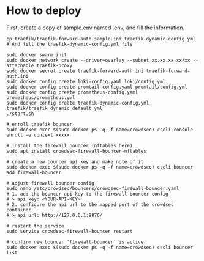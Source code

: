 # How to deploy

First, create a copy of sample.env named .env, and fill the information.

    cp traefik/traefik-forward-auth.sample.ini traefik-dynamic-config.yml # And fill the traefik-dynamic-config.yml file

    sudo docker swarm init
    sudo docker network create --driver=overlay --subnet xx.xx.xx.xx/xx --attachable traefik-proxy
    sudo docker secret create traefik-forward-auth.ini traefik-forward-auth.ini
    sudo docker config create loki-config.yaml loki/config.yml
    sudo docker config create promtail-config.yaml promtail/config.yml
    sudo docker config create prometheus-config.yaml prometheus/prometheus.yml
    sudo docker config create traefik-dynamic-config.yml traefik/traefik_dynamic_default.yml
    ./start.sh

    # enroll traefik bouncer
    sudo docker exec $(sudo docker ps -q -f name=crowdsec) cscli console enroll -e context xxxxx

    # install the firewall bouncer (nftables here)
    sudo apt install crowdsec-firewall-bouncer-nftables

    # create a new bouncer api key and make note of it
    sudo docker exec $(sudo docker ps -q -f name=crowdsec) cscli bouncer add firewall-bouncer

    # adjust firewall bouncer config
    sudo nano /etc/crowdsec/bouncers/crowdsec-firewall-bouncer.yaml
    # 1. add the bouncer api key to the firewall-bouncer config
    # > api_key: <YOUR-API-KEY>
    # 2. configure the api url to the mapped port of the crowdsec container
    # > api_url: http://127.0.0.1:9876/

    # restart the service
    sudo service crowdsec-firewall-bouncer restart

    # confirm new bouncer 'firewall-bouncer' is active
    sudo docker exec $(sudo docker ps -q -f name=crowdsec) cscli bouncer list